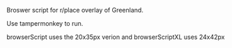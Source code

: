 Broswer script for r/place overlay of Greenland.

Use tampermonkey to run.

browserScript uses the 20x35px verion and browserScriptXL uses 24x42px
